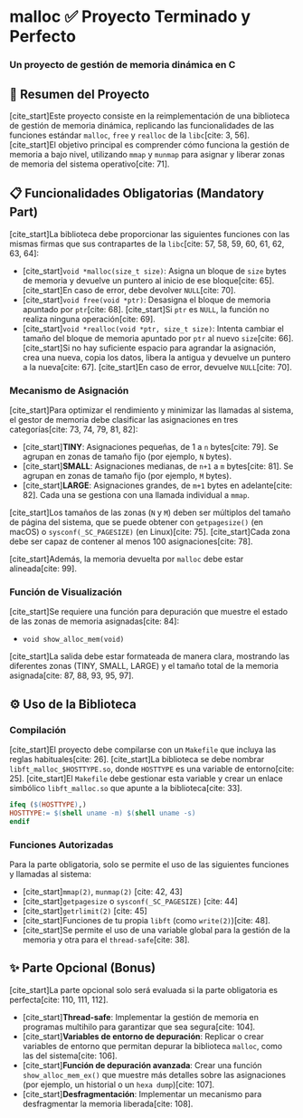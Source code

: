 # malloc ✅ Proyecto Terminado y Perfecto

### Un proyecto de gestión de memoria dinámica en C

## 📝 Resumen del Proyecto

[cite\_start]Este proyecto consiste en la reimplementación de una biblioteca de gestión de memoria dinámica, replicando las funcionalidades de las funciones estándar `malloc`, `free` y `realloc` de la `libc`[cite: 3, 56]. [cite\_start]El objetivo principal es comprender cómo funciona la gestión de memoria a bajo nivel, utilizando `mmap` y `munmap` para asignar y liberar zonas de memoria del sistema operativo[cite: 71].

## 📋 Funcionalidades Obligatorias (Mandatory Part)

[cite\_start]La biblioteca debe proporcionar las siguientes funciones con las mismas firmas que sus contrapartes de la `libc`[cite: 57, 58, 59, 60, 61, 62, 63, 64]:

  * [cite\_start]`void *malloc(size_t size)`: Asigna un bloque de `size` bytes de memoria y devuelve un puntero al inicio de ese bloque[cite: 65]. [cite\_start]En caso de error, debe devolver `NULL`[cite: 70].
  * [cite\_start]`void free(void *ptr)`: Desasigna el bloque de memoria apuntado por `ptr`[cite: 68]. [cite\_start]Si `ptr` es `NULL`, la función no realiza ninguna operación[cite: 69].
  * [cite\_start]`void *realloc(void *ptr, size_t size)`: Intenta cambiar el tamaño del bloque de memoria apuntado por `ptr` al nuevo `size`[cite: 66]. [cite\_start]Si no hay suficiente espacio para agrandar la asignación, crea una nueva, copia los datos, libera la antigua y devuelve un puntero a la nueva[cite: 67]. [cite\_start]En caso de error, devuelve `NULL`[cite: 70].

### Mecanismo de Asignación

[cite\_start]Para optimizar el rendimiento y minimizar las llamadas al sistema, el gestor de memoria debe clasificar las asignaciones en tres categorías[cite: 73, 74, 79, 81, 82]:

  * [cite\_start]**TINY**: Asignaciones pequeñas, de 1 a `n` bytes[cite: 79]. Se agrupan en zonas de tamaño fijo (por ejemplo, `N` bytes).
  * [cite\_start]**SMALL**: Asignaciones medianas, de `n+1` a `m` bytes[cite: 81]. Se agrupan en zonas de tamaño fijo (por ejemplo, `M` bytes).
  * [cite\_start]**LARGE**: Asignaciones grandes, de `m+1` bytes en adelante[cite: 82]. Cada una se gestiona con una llamada individual a `mmap`.

[cite\_start]Los tamaños de las zonas (`N` y `M`) deben ser múltiplos del tamaño de página del sistema, que se puede obtener con `getpagesize()` (en macOS) o `sysconf(_SC_PAGESIZE)` (en Linux)[cite: 75]. [cite\_start]Cada zona debe ser capaz de contener al menos 100 asignaciones[cite: 78].

[cite\_start]Además, la memoria devuelta por `malloc` debe estar alineada[cite: 99].

### Función de Visualización

[cite\_start]Se requiere una función para depuración que muestre el estado de las zonas de memoria asignadas[cite: 84]:

  * `void show_alloc_mem(void)`

[cite\_start]La salida debe estar formateada de manera clara, mostrando las diferentes zonas (TINY, SMALL, LARGE) y el tamaño total de la memoria asignada[cite: 87, 88, 93, 95, 97].

## ⚙️ Uso de la Biblioteca

### Compilación

[cite\_start]El proyecto debe compilarse con un `Makefile` que incluya las reglas habituales[cite: 26]. [cite\_start]La biblioteca se debe nombrar `libft_malloc_$HOSTTYPE.so`, donde `HOSTTYPE` es una variable de entorno[cite: 25]. [cite\_start]El `Makefile` debe gestionar esta variable y crear un enlace simbólico `libft_malloc.so` que apunte a la biblioteca[cite: 33].

```makefile
ifeq ($(HOSTTYPE),)
HOSTTYPE:= $(shell uname -m) $(shell uname -s)
endif
```

### Funciones Autorizadas

Para la parte obligatoria, solo se permite el uso de las siguientes funciones y llamadas al sistema:

  * [cite\_start]`mmap(2)`, `munmap(2)` [cite: 42, 43]
  * [cite\_start]`getpagesize` o `sysconf(_SC_PAGESIZE)` [cite: 44]
  * [cite\_start]`getrlimit(2)` [cite: 45]
  * [cite\_start]Funciones de tu propia `libft` (como `write(2)`)[cite: 48].
  * [cite\_start]Se permite el uso de una variable global para la gestión de la memoria y otra para el `thread-safe`[cite: 38].

## ✨ Parte Opcional (Bonus)

[cite\_start]La parte opcional solo será evaluada si la parte obligatoria es perfecta[cite: 110, 111, 112].

  * [cite\_start]**Thread-safe**: Implementar la gestión de memoria en programas multihilo para garantizar que sea segura[cite: 104].
  * [cite\_start]**Variables de entorno de depuración**: Replicar o crear variables de entorno que permitan depurar la biblioteca `malloc`, como las del sistema[cite: 106].
  * [cite\_start]**Función de depuración avanzada**: Crear una función `show_alloc_mem_ex()` que muestre más detalles sobre las asignaciones (por ejemplo, un historial o un `hexa dump`)[cite: 107].
  * [cite\_start]**Desfragmentación**: Implementar un mecanismo para desfragmentar la memoria liberada[cite: 108].
